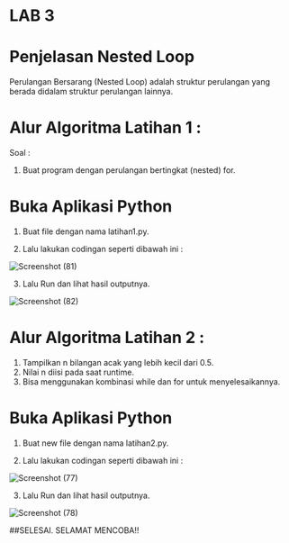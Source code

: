 # LAB 3

# Penjelasan Nested Loop

Perulangan Bersarang (Nested Loop) adalah struktur perulangan yang berada didalam struktur perulangan lainnya.

# Alur Algoritma Latihan 1 :

Soal : 

  1.  Buat program dengan perulangan bertingkat (nested) for.
  
# Buka Aplikasi Python

  1. Buat file dengan nama latihan1.py.
  
  2. Lalu lakukan codingan seperti dibawah ini :
  
 ![Screenshot (81)](https://user-images.githubusercontent.com/72993076/98461097-15f79180-21dc-11eb-8795-8de3ebec163c.png)
  
  3. Lalu Run dan lihat hasil outputnya.
  
  ![Screenshot (82)](https://user-images.githubusercontent.com/72993076/98461098-1728be80-21dc-11eb-975f-4a32d59b74ee.png)

  
  
 # Alur Algoritma Latihan 2 :
 
  1. Tampilkan n bilangan acak yang lebih kecil dari 0.5. 
  2. Nilai n diisi pada saat runtime.
  3. Bisa menggunakan kombinasi while dan for untuk menyelesaikannya.
  
  # Buka Aplikasi Python 
  
  1. Buat new file dengan nama latihan2.py.
  
  2. Lalu lakukan codingan seperti dibawah ini :
  
  ![Screenshot (77)](https://user-images.githubusercontent.com/72993076/98449766-1f93e180-2169-11eb-8d68-66fb37c069ff.png)
  
  3. Lalu Run dan lihat hasil outputnya.
  
  ![Screenshot (78)](https://user-images.githubusercontent.com/72993076/98449767-20c50e80-2169-11eb-883a-f230fd7e7be7.png)

  
  
##SELESAI. SELAMAT MENCOBA!!
